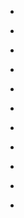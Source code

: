 
- [](/2018/03/72157688688295540/)

- [](/2010/06/72157624234499706/)

- [](/2008/11/3048180138/)

- [](/2008/11/72157710996082513/)

- [](/2008/02/72157603996824684/)

- [](/2006/11/288525040/)

- [](/2006/10/283671097/)

- [](/2006/04/121882754/)

- [](/2006/03/118022394/)

- [](/2006/02/101605711/)

- [](/2006/02/99236843/)
